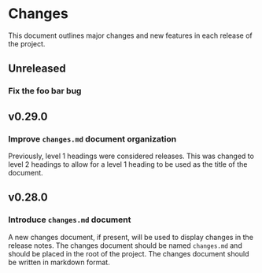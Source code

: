 # Changes

This document outlines major changes and new features in each release of the project.

## Unreleased

### Fix the foo bar bug

## v0.29.0

### Improve `changes.md` document organization

Previously, level 1 headings were considered releases. This was changed to level 2 headings to allow for a level 1 heading to be used as the title of the document.

## v0.28.0

### Introduce `changes.md` document

A new changes document, if present, will be used to display changes in the release notes. The changes document should be named `changes.md` and should be placed in the root of the project. The changes document should be written in markdown format.
